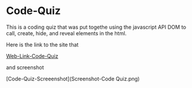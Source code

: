 # Code-Quiz

This is a coding quiz that was put togethe using the javascript API DOM to call, create, hide, and reveal elements in the html.

Here is the link to the site that

[Web-Link-Code-Quiz](https://bruceanthonyii.github.io/Code-Quiz/)

and screenshot

[Code-Quiz-Screeenshot](Screenshot-Code Quiz.png)